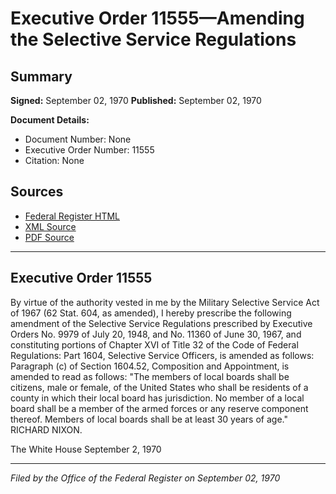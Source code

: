 # Executive Order 11555—Amending the Selective Service Regulations

## Summary

**Signed:** September 02, 1970
**Published:** September 02, 1970

**Document Details:**
- Document Number: None
- Executive Order Number: 11555
- Citation: None

## Sources
- [Federal Register HTML](https://www.presidency.ucsb.edu/documents/executive-order-11555-amending-the-selective-service-regulations)
- [XML Source](None)
- [PDF Source](None)

---

## Executive Order 11555

By virtue of the authority vested in me by the Military Selective Service Act of 1967 (62 Stat. 604, as amended), I hereby prescribe the following amendment of the Selective Service Regulations prescribed by Executive Orders No. 9979 of July 20, 1948, and No. 11360 of June 30, 1967, and constituting portions of Chapter XVI of Title 32 of the Code of Federal Regulations:
Part 1604, Selective Service Officers, is amended as follows:
Paragraph (c) of Section 1604.52, Composition and Appointment, is amended to read as follows:
"The members of local boards shall be citizens, male or female, of the United States who shall be residents of a county in which their local board has jurisdiction. No member of a local board shall be a member of the armed forces or any reserve component thereof. Members of local boards shall be at least 30 years of age."
RICHARD NIXON.

The White House
September 2, 1970

---

*Filed by the Office of the Federal Register on September 02, 1970*

